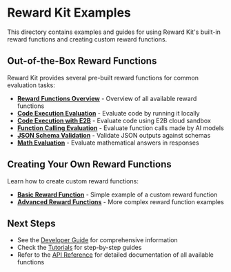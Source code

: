 # Reward Kit Examples

This directory contains examples and guides for using Reward Kit's built-in reward functions and creating custom reward functions.

## Out-of-the-Box Reward Functions

Reward Kit provides several pre-built reward functions for common evaluation tasks:

- [**Reward Functions Overview**](reward_functions_overview.md) - Overview of all available reward functions
- [**Code Execution Evaluation**](code_execution_evaluation.md) - Evaluate code by running it locally
- [**Code Execution with E2B**](code_execution_with_e2b.md) - Evaluate code using E2B cloud sandbox
- [**Function Calling Evaluation**](function_calling_evaluation.md) - Evaluate function calls made by AI models
- [**JSON Schema Validation**](json_schema_validation.md) - Validate JSON outputs against schemas
- [**Math Evaluation**](math_evaluation.md) - Evaluate mathematical answers in responses

## Creating Your Own Reward Functions

Learn how to create custom reward functions:

- [**Basic Reward Function**](basic_reward_function.md) - Simple example of a custom reward function
- [**Advanced Reward Functions**](advanced_reward_functions.md) - More complex reward function examples

## Next Steps

- See the [Developer Guide](../developer_guide/getting_started.md) for comprehensive information
- Check the [Tutorials](../tutorials/creating_your_first_reward_function.md) for step-by-step guides
- Refer to the [API Reference](../api_reference/README.md) for detailed documentation of all available functions